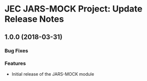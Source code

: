 # JEC JARS-MOCK Project: Update Release Notes

<a name="jec-jars-mock-1.0.0"></a>
## **1.0.0** (2018-03-31)

### Bug Fixes

### Features

- Initial release of the JARS-MOCK module